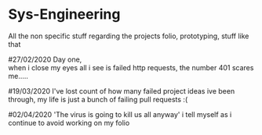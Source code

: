 # Sys-Engineering
All the non specific stuff regarding the projects folio, prototyping, stuff like that

#27/02/2020 
Day one,  
  when i close my eyes all i see is failed http requests, the number 401 scares me.....

#19/03/2020
I've lost count of how many failed project ideas ive been through,
  my life is just a bunch of failing pull requests :(

#02/04/2020
'The virus is going to kill us all anyway' i tell myself as i continue to avoid working on my folio
